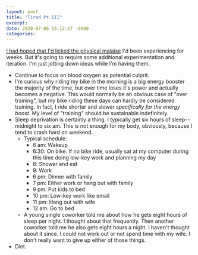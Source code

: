 ```yaml
---
layout: post
title: "Tired Pt III"
excerpt: 
date: 2020-07-06 15:12:17 -0500
categories: 
---
```


[I had hoped that I'd licked the physical malaise](/2020/07/02/tired/) I'd been experiencing for weeks. But it's going to require some additional experimentation and iteration. I'm just jotting down ideas while I'm having them.

* Continue to focus on blood oxygen as potential culprit.
* I'm curious why riding my bike in the morning is a big energy booster the majority of the time, but over time loses it's power and actually becomes a negative. This would normally be an obvious case of "over training", but my bike riding these days can hardly be considered training. In fact, I ride shorter and slower _specifically for the energy boost_. My level of "training" should be sustainable indefinitely. 
* Sleep deprivation is certainly a thing. I typically get six hours of sleep--midnight to six am. This is not enough for my body, obviously, because I tend to crash hard on weekend. 
  * Typical schedule:
    * 6 am: Wakeup
    * 6:30: On bike. If no bike ride, usually sat at my computer during this time doing low-key work and planning my day
    * 8: Shower and eat
    * 9: Work
    * 6 pm: Dinner with family
    * 7 pm: Either work or hang out with family
    * 9 pm: Put kids to bed
    * 10 pm: Low-key work like email
    * 11 pm: Hang out with wife
    * 12 am: Go to bed
  * A young single coworker told me about how he gets eight hours of sleep per night. I thought about that frequently. Then another coworker told me he also gets eight hours a night. I haven't thought about it since. I could not work out or not spend time with my wife. I don't really want to give up either of those things.
* Diet.

